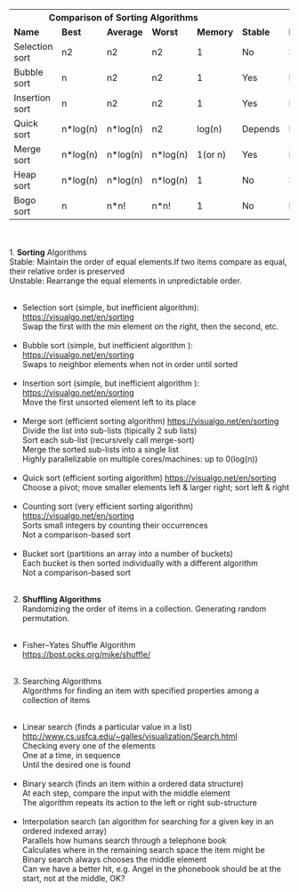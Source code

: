 <table>
<tbody>
<tr>
<th colspan="5">
Comparison of Sorting Algorithms 
</th>
</tr>
<tr>
<td><b>Name</b></td>
<td><b>Best</b></td>
<td><b>Average</b></td>
<td><b>Worst</b></td>
<td><b>Memory</b></td>
<td><b>Stable</b></td>
<td><b>Method</b></td>
</tr>

<tr>
<td>Selection sort</td>
<td>n2</td>
<td>n2</td>
<td>n2</td>
<td>1</td>
<td>No</td>
<td>Selection</td>
</tr>

<tr>
<td>Bubble sort</td>
<td>n</td>
<td>n2</td>
<td>n2</td>
<td>1</td>
<td>Yes</td>
<td>Exchanging</td>
</tr>

<tr>
<td>Insertion sort</td>
<td>n</td>
<td>n2</td>
<td>n2</td>
<td>1</td>
<td>Yes</td>
<td>Insertion</td>
</tr>

<tr>
<td>Quick sort</td>
<td>n*log(n)</td>
<td>n*log(n)</td>
<td>n2</td>
<td>log(n)</td>
<td>Depends</td>
<td>Partitioning</td>
</tr>

<tr>
<td>Merge sort</td>
<td>n*log(n)</td>
<td>n*log(n)</td>
<td>n*log(n)</td>
<td>1(or n)</td>
<td>Yes</td>
<td>Merging</td>
</tr>

<tr>
<td>Heap sort</td>
<td>n*log(n)</td>
<td>n*log(n)</td>
<td>n*log(n)</td>
<td>1</td>
<td>No</td>
<td>Selection</td>
</tr>

<tr>
<td>Bogo sort</td>
<td>n</td>
<td>n*n!</td>
<td>n*n!</td>
<td>1</td>
<td>No</td>
<td>Luck</td>
</tr>

</tbody>
</table>
<br/><br/>
1. <b>Sorting</b> Algorithms<br/>
Stable: Maintain the order of equal elements.If two items compare as equal, their relative order is preserved<br/>
Unstable: Rearrange the equal elements in unpredictable order.<br/><br/>

- Selection sort (simple, but inefficient algorithm): https://visualgo.net/en/sorting<br/>
Swap the first with the min element on the right, then the second, etc.<br/><br/>
- Bubble sort (simple, but inefficient algorithm ): https://visualgo.net/en/sorting<br/>
Swaps to neighbor elements when not in order until sorted<br/><br/>
- Insertion sort (simple, but inefficient algorithm ): https://visualgo.net/en/sorting <br/>
Move the first unsorted element left to its place<br/><br/>
- Merge sort (efficient sorting algorithm) https://visualgo.net/en/sorting<br/>
Divide the list into sub-lists (tipically 2 sub lists)<br/>
Sort each sub-list (recursively call merge-sort)<br/>
Merge the sorted sub-lists into a single list<br/>
Highly parallelizable on multiple cores/machines: up to 0(log(n))<br/><br/>
- Quick sort (efficient sorting algorithm) https://visualgo.net/en/sorting<br/>
Choose a pivot; move smaller elements left & larger right; sort left & right<br/><br/>
- Counting sort (very efficient sorting algorithm) https://visualgo.net/en/sorting<br/>
Sorts small integers by counting their occurrences<br/>
Not a comparison-based sort<br/><br/>
- Bucket sort (partitions an array into a number of buckets)<br/>
Each bucket is then sorted individually with a different algorithm<br/>
Not a comparison-based sort<br/><br/>

2. <b>Shuffling Algorithms</b><br/>
Randomizing the order of items in a collection. Generating random permutation.<br/><br/>

- Fisher–Yates Shuffle Algorithm<br/>
https://bost.ocks.org/mike/shuffle/<br/><br/>

3. Searching Algorithms<br/>
Algorithms for finding an item with specified properties among a collection of items<br/><br/>

- Linear search (finds a particular value in a list) http://www.cs.usfca.edu/~galles/visualization/Search.html<br/>
Checking every one of the elements<br/>
One at a time, in sequence<br/>
Until the desired one is found<br/><br/>
- Binary search (finds an item within a ordered data structure)<br/>
At each step, compare the input with the middle element<br/>
The algorithm repeats its action to the left or right sub-structure<br/><br/>
-  Interpolation search (an algorithm for searching for a given key in an ordered indexed array)<br/>
Parallels how humans search through a telephone book<br/>
Calculates where in the remaining search space the item might be<br/>
Binary search always chooses the middle element<br/>
Can we have a better hit, e.g. Angel in the phonebook should be at the start, not at the middle, OK?<br/><br/>
